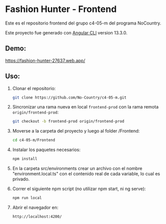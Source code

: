 # Fashion Hunter - Frontend

Este es el repositorio frontend del grupo c4-05-m del programa NoCountry.

Este proyecto fue generado con [Angular CLI](https://github.com/angular/angular-cli) version 13.3.0.

## Demo:

https://fashion-hunter-27637.web.app/

## Uso:

1. Clonar el repositorio:
    ```sh
    git clone https://github.com/No-Country/c4-05-m.git
    ```
2. Sincronizar una rama nueva en local `frontend-prod` con la rama remota `origin/frontend-prod`:
    ```sh
    git checkout -b frontend-prod origin/frontend-prod
    ```
3. Moverse a la carpeta del proyecto y luego al folder /Frontend:
    ```sh
    cd c4-05-m/Frontend
    ```
4. Instalar los paquetes necesarios:
    ```sh
    npm install
    ```
5. En la carpeta src/environments crear un archivo con el nombre "environment.local.ts" con el contenido real de cada variable, lo cual es privado.
    
6. Correr el siguiente npm script (no utilizar npm start, ni ng serve):
    ```sh
    npm run local
    ```
7. Abrir el navegador en:
    ```sh
    http://localhost:4200/
    ```

